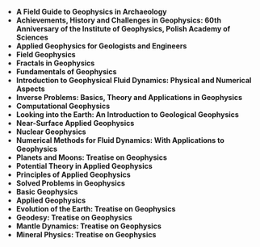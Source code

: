 <ul>
 <li><b><a target="_blank" href="https://github.com/manjunath5496/Geophysics-Books/blob/master/eo(1).pdf" style="text-decoration:none;"> A Field Guide to Geophysics in Archaeology</a></b></li>
  
<li><b><a target="_blank" href="https://github.com/manjunath5496/Geophysics-Books/blob/master/eo(2).pdf" style="text-decoration:none;">Achievements, History and Challenges in Geophysics: 60th Anniversary of the Institute of Geophysics, Polish Academy of Sciences</a></b></li>  
  
<li><b><a target="_blank" href="https://github.com/manjunath5496/Geophysics-Books/blob/master/eo(3).pdf" style="text-decoration:none;">Applied Geophysics for Geologists and Engineers</a></b></li>
                               
 <li><b><a target="_blank" href="https://github.com/manjunath5496/Geophysics-Books/blob/master/eo(4).pdf" style="text-decoration:none;">Field Geophysics </a></b></li>                              
<li><b><a target="_blank" href="https://github.com/manjunath5496/Geophysics-Books/blob/master/eo(5).pdf" style="text-decoration:none;"> Fractals in Geophysics</a></b></li>
                                <li><b><a target="_blank" href="https://github.com/manjunath5496/Geophysics-Books/blob/master/eo(6).pdf" style="text-decoration:none;">Fundamentals of Geophysics </a></b></li>
                <li><b><a target="_blank" href="https://github.com/manjunath5496/Geophysics-Books/blob/master/eo(7).pdf" style="text-decoration:none;">Introduction to Geophysical Fluid Dynamics: Physical and Numerical Aspects </a></b></li>                                
         <li><b><a target="_blank" href="https://github.com/manjunath5496/Geophysics-Books/blob/master/eo(8).pdf" style="text-decoration:none;">Inverse Problems: Basics, Theory and Applications in Geophysics</a></b></li>                                 

<li><b><a target="_blank" href="https://github.com/manjunath5496/Geophysics-Books/blob/master/eo(9).pdf" style="text-decoration:none;">Computational Geophysics</a></b></li>

  <li><b><a target="_blank" href="https://github.com/manjunath5496/Geophysics-Books/blob/master/eo(10).pdf" style="text-decoration:none;">Looking into the Earth: An Introduction to Geological Geophysics</a></b></li> 

  <li><b><a target="_blank" href="https://github.com/manjunath5496/Geophysics-Books/blob/master/eo(11).pdf" style="text-decoration:none;">Near-Surface Applied Geophysics</a></b></li>                                 

  <li><b><a target="_blank" href="https://github.com/manjunath5496/Geophysics-Books/blob/master/eo(12).pdf" style="text-decoration:none;">Nuclear Geophysics</a></b></li> 

<li><b><a target="_blank" href="https://github.com/manjunath5496/Geophysics-Books/blob/master/eo(13).pdf" style="text-decoration:none;"> Numerical Methods for Fluid Dynamics: With Applications to Geophysics </a></b></li>


<li><b><a target="_blank" href="https://github.com/manjunath5496/Geophysics-Books/blob/master/eo(14).pdf" style="text-decoration:none;">Planets and Moons: Treatise on Geophysics</a></b></li>
                <li><b><a target="_blank" href="https://github.com/manjunath5496/Geophysics-Books/blob/master/eo(15).pdf" style="text-decoration:none;">Potential Theory in Applied Geophysics </a></b></li>                                
         <li><b><a target="_blank" href="https://github.com/manjunath5496/Geophysics-Books/blob/master/eo(16).pdf" style="text-decoration:none;">Principles of Applied Geophysics</a></b></li>                                 

<li><b><a target="_blank" href="https://github.com/manjunath5496/Geophysics-Books/blob/master/eo(17).pdf" style="text-decoration:none;">Solved Problems in Geophysics</a></b></li>

<li><b><a target="_blank" href="https://github.com/manjunath5496/Geophysics-Books/blob/master/eo(18).rar" style="text-decoration:none;">Basic Geophysics </a></b></li>

  <li><b><a target="_blank" href="https://github.com/manjunath5496/Geophysics-Books/blob/master/eo(19).pdf" style="text-decoration:none;">Applied Geophysics</a></b></li>                                 


<li><b><a target="_blank" href="https://github.com/manjunath5496/Geophysics-Books/blob/master/eo(20).pdf" style="text-decoration:none;"> Evolution of the Earth: Treatise on Geophysics </a></b></li>


  <li><b><a target="_blank" href="https://github.com/manjunath5496/Geophysics-Books/blob/master/eo(21).pdf" style="text-decoration:none;">Geodesy: Treatise on Geophysics</a></b></li>                                 


<li><b><a target="_blank" href="https://github.com/manjunath5496/Geophysics-Books/blob/master/eo(22).pdf" style="text-decoration:none;"> Mantle Dynamics: Treatise on Geophysics </a></b></li>

<li><b><a target="_blank" href="https://github.com/manjunath5496/Geophysics-Books/blob/master/eo(23).pdf" style="text-decoration:none;"> Mineral Physics: Treatise on Geophysics </a></b></li>





</ul>
